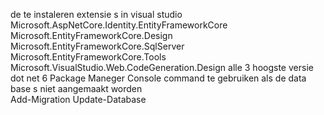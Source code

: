 de te instaleren extensie s in visual studio
Microsoft.AspNetCore.Identity.EntityFrameworkCore 
Microsoft.EntityFrameworkCore.Design
Microsoft.EntityFrameworkCore.SqlServer 
Microsoft.EntityFrameworkCore.Tools 
Microsoft.VisualStudio.Web.CodeGeneration.Design 
alle 3 hoogste versie dot net 6 
Package Maneger Console command te gebruiken als de data base s niet aangemaakt worden  
Add-Migration <te kiezen naam>
Update-Database
